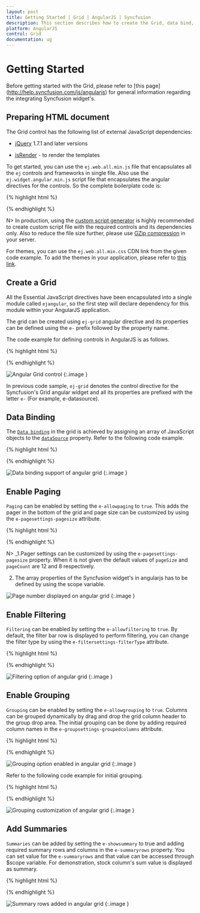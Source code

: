 ```yaml
---
layout: post
title: Getting Started | Grid | AngularJS | Syncfusion
description: This section describes how to create the Grid, data bind, enable paging, grouping, filtering and add summaries.
platform: AngularJS
control: Grid
documentation: ug
---
```

# Getting Started

Before getting started with the Grid, please refer to [this page] (http://help.syncfusion.com/js/angularjs) for general information regarding the integrating Syncfusion widget's.

## Preparing HTML document

The Grid control has the following list of external JavaScript dependencies:

* [jQuery](http://jquery.com/) 1.7.1 and later versions

* [jsRender](https://github.com/borismoore/jsrender) - to render the templates

To get started, you can use the `ej.web.all.min.js` file that encapsulates all the `ej` controls and frameworks in single file. Also use the `ej.widget.angular.min.js` script file that encapsulates the angular directives for the controls. So the complete boilerplate code is:     

{% highlight html %}

<!DOCTYPE html>
<html>
<head>
		<meta name="viewport" content="width=device-width, initial-scale=1.0">
		<meta name="description" content="Essential Studio for JavaScript">
		<meta name="author" content="Syncfusion">
	      <title></title>
             <!-- Essential Studio for JavaScript  theme reference -->
	    <link rel="stylesheet" href="http://cdn.syncfusion.com/13.4.0.53/js/web/flat-azure/ej.web.all.min.css" />
		    <!-- Essential Studio for JavaScript  script references -->
	    <script src="https://code.jquery.com/jquery-1.10.2.min.js"></script>
		<script src="http://cdn.syncfusion.com/js/assets/external/jsrender.min.js"></script>
		<script src="http://cdn.syncfusion.com/13.4.0.53/js/web/ej.web.all.min.js"> </script>
		<script src="http://cdn.syncfusion.com/13.4.0.53/js/web/ej.widget.angular.min.js"> </script>
			<!-- Add your custom scripts here -->
</head>
<body>
</body>
</html>

{% endhighlight %}

N> In production, using the [custom script generator](http://helpjs.syncfusion.com/js/include-only-the-needed-widgets) is highly recommended to create custom script file with the required controls and its dependencies only. Also to reduce the file size further, please use [GZip compression](https://developers.google.com/web/fundamentals/performance/optimizing-content-efficiency/optimize-encoding-and-transfer?hl=en) in your server.

For themes, you can use the `ej.web.all.min.css` CDN link from the given code example. To add the themes in your application, please refer to [this link](http://help.syncfusion.com/js/theming-in-essential-javascript-components).

## Create a Grid

All the Essential JavaScript directives have been encapsulated into a single module called `ejangular`, so the first step will declare dependency for this module within your AngularJS application. 

The grid can be created using `ej-grid` angular directive and its properties can be defined using the `e-` prefix followed by the property name. 

The code example for defining controls in AngularJS is as follows.

{% highlight html %}

<html xmlns="http://www.w3.org/1999/xhtml" lang="en" ng-app="listCtrl">
<head>
    <title>Essential Studio for AngularJS: Flat Grid</title>
</head>
   <body ng-controller="GridCreationCtrl">
   <div id="Grid" ej-grid e-datasource="shipdetails" >
   </div>
   <script>
      angular.module('listCtrl', ['ejangular'])
        .controller('GridCreationCtrl', function ($scope) {
            $scope.shipdetails = [
                         { Name: 'Hanari Carnes', City: 'Brazil' },
                         { Name: 'Split Rail Beer & Ale', City: 'USA' },
                         { Name: 'Ricardo Adocicados', City: 'Brazil' }
            ];
        });
   </script>
 </body>
</html>

{% endhighlight %}

![Angular Grid control](Getting-started_images/Getting-started_img1.png)
{:.image }

In previous code sample, `ej-grid` denotes the control directive for the Syncfusion's Grid angular widget and all its properties are prefixed with the letter `e-` (For example, e-datasource).

## Data Binding

The [`Data binding`](http://helpjs.syncfusion.com/js/grid/data-binding) in the grid is achieved by assigning an array of JavaScript objects to the [`dataSource`](http://help.syncfusion.com/js/api/ejgrid#members:columns-datasource) property. Refer to the following code example.

{% highlight html %}

<html xmlns="http://www.w3.org/1999/xhtml" lang="en" ng-app="listCtrl">
<head>
    <title>Essential Studio for AngularJS: Flat Grid</title>
</head>
<body ng-controller="DataBindingCtrl">
    <div id="Grid" ej-grid e-datasource="data" e-columns="cols" e-allowpaging="true">
    </div>
    <script>
        angular.module('listCtrl', ['ejangular'])
            .controller('DataBindingCtrl', function ($scope) {
                 //The datasource "window.gridData" is referred from 'http://js.syncfusion.com/demos/web/scripts/jsondata.min.js'
                $scope.data = window.gridData;
                $scope.cols = ["OrderID", "EmployeeID", "CustomerID", "ShipCountry", "Freight"];
            });
    </script>
</body>
</html>

{% endhighlight %}

![Data binding support of angular grid](Getting-started_images/Getting-started_img2.png)
{:.image }


## Enable Paging

`Paging` can be enabled by setting the `e-allowpaging` to `true`. This adds the pager in the bottom of the grid and page size can be customized by using the `e-pagesettings-pagesize` attribute.


{% highlight html %}

<html xmlns="http://www.w3.org/1999/xhtml" lang="en" ng-app="listCtrl">
<head>
    <title>Essential Studio for AngularJS: Flat Grid</title>
</head>
<body ng-controller="PagingCtrl">
    <div id="Grid" ej-grid e-datasource="data" e-columns="cols" e-allowpaging="true" e-pagesettings="pageset">
    </div>
    <script>
        angular.module('listCtrl', ['ejangular'])
            .controller('PagingCtrl', function ($scope) {
                //The datasource "window.gridData" is referred from 'http://js.syncfusion.com/demos/web/scripts/jsondata.min.js'
                $scope.data = window.gridData;
                $scope.pageset = { pageSize: 8 };
                $scope.cols = ["OrderID", "EmployeeID", "CustomerID", "ShipCountry", "Freight"];
            });
    </script>
</body>
</html>

{% endhighlight %}

N> _1.Pager settings can be customized by using the `e-pagesettings-pagesize` property. When it is not given the default values of `pageSize` and `pageCount` are 12 and 8 respectively.

2. The array properties of the Syncfusion widget's in angularjs has to be defined by using the scope variable.

![Page number displayed on angular grid](Getting-started_images/Getting-started_img3.png)
{:.image }



## Enable Filtering

`Filtering` can be enabled by setting the `e-allowfiltering` to `true`. By default, the filter bar row is displayed to perform filtering, you can change the filter type by using the `e-filtersettings-filterType` attribute.

{% highlight html %}

<html xmlns="http://www.w3.org/1999/xhtml" lang="en" ng-app="listCtrl">
<head>
    <title>Essential Studio for AngularJS: Flat Grid</title>
</head>
<body ng-controller="FilteringCtrl">
    <div id="Grid" ej-grid e-datasource="data" e-columns="cols" e-allowpaging="true" e-pagesettings-pagesize="8" e-allowfiltering="true" }>
    </div>
    <script>
        angular.module('listCtrl', ['ejangular'])
            .controller('FilteringCtrl', function ($scope) {
                //The datasource "window.gridData" is referred from 'http://js.syncfusion.com/demos/web/scripts/jsondata.min.js'
                $scope.data = window.gridData;
                $scope.cols = ["OrderID", "EmployeeID", "CustomerID", "ShipCountry", "Freight"];
            });
    </script>
</body>
</html>

{% endhighlight %}

![Filtering option of angular grid](Getting-started_images/Getting-started_img4.png)
{:.image }

## Enable Grouping

`Grouping` can be enabled by setting the `e-allowgrouping` to `true`. Columns can be grouped dynamically by drag and drop the grid column header to the group drop area. The initial grouping can be done by adding required column names in the `e-groupsettings-groupedcolumns` attribute. 

{% highlight html %}

<html xmlns="http://www.w3.org/1999/xhtml" lang="en" ng-app="listCtrl">
<head>
    <title>Essential Studio for AngularJS: Flat Grid</title>
</head>
<body ng-controller="GroupingCtrl">
    <div id="Grid" ej-grid e-datasource="data" e-columns="cols" e-allowpaging="true" e-pagesettings-pagesize="8" e-allowgrouping="true" }>
    </div>
    <script>
        angular.module('listCtrl', ['ejangular'])
            .controller('GroupingCtrl', function ($scope) {
                //The datasource "window.gridData" is referred from 'http://js.syncfusion.com/demos/web/scripts/jsondata.min.js'
                $scope.data = window.gridData;
                $scope.cols = ["OrderID", "EmployeeID", "CustomerID", "ShipCountry", "Freight"];
            });
    </script>
</body>
</html>
{% endhighlight %}

![Grouping option enabled in angular grid](Getting-started_images/Getting-started_img5.png)
{:.image }

Refer to the following code example for initial grouping.


{% highlight html %}

<html xmlns="http://www.w3.org/1999/xhtml" lang="en" ng-app="listCtrl">
<head>
    <title>Essential Studio for AngularJS: Flat Grid</title>
</head>
<body ng-controller="GroupingCtrl">
    <div id="Grid" ej-grid e-datasource="data" e-columns="cols" e-allowpaging="true" e-pagesettings-pagesize="8" e-allowgrouping="true" e-groupsettings="grouping">
    </div>
    <script>
        angular.module('listCtrl', ['ejangular'])
            .controller('GroupingCtrl', function ($scope) {
                //The datasource "window.gridData" is referred from 'http://js.syncfusion.com/demos/web/scripts/jsondata.min.js'
                $scope.data = window.gridData;
                $scope.grouping = { groupedColumns: ["ShipCountry", "CustomerID"] };
                $scope.cols = ["OrderID", "EmployeeID", "CustomerID", "ShipCountry", "Freight"];
            });
    </script>
</body>
</html>

{% endhighlight %}

![Grouping customization of angular grid](Getting-started_images/Getting-started_img6.png)
{:.image }

## Add Summaries

`Summaries` can be added by setting the `e-showsummary` to true and adding required summary rows and columns in the `e-summaryrows` property. You can set value for the `e-summaryrows` and that value can be accessed through $scope variable. For demonstration, stock column's sum value is displayed as summary.

{% highlight html %}

<html xmlns="http://www.w3.org/1999/xhtml" lang="en" ng-app="listCtrl">
<head>
    <title>Essential Studio for AngularJS: Flat Grid</title>
</head>
<body ng-controller="SummaryCtrl">
    <div id="Grid" ej-grid e-datasource="data" e-columns="cols" e-allowpaging="true" e-pagesettings-pagesize="8" e-allowgrouping="true" e-groupsettings="grouping" e-showsummary="true" e-summaryrows="summaryRows">
    </div>
    <script>
        angular.module('listCtrl', ['ejangular'])
       .controller('SummaryCtrl', function ($scope) {
           //The datasource "window.gridData" is referred from 'http://js.syncfusion.com/demos/web/scripts/jsondata.min.js'
           $scope.data = window.gridData;
           $scope.cols = ["OrderID", "EmployeeID", "CustomerID", "ShipCountry", "Freight"];
           $scope.grouping = { groupedColumns: ["CustomerID"] };
           $scope.summaryRows = [
                            { title: "Sum", summaryColumns: [{ summaryType: ej.Grid.SummaryType.Sum, displayColumn: "Freight", dataMember: "Freight" }] },
           ];
       });
    </script>
</body>
</html>

{% endhighlight %}

![Summary rows added in angular grid](Getting-started_images/Getting-started_img7.png)
{:.image }


